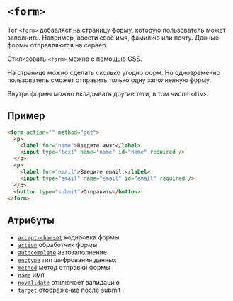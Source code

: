 # `<form>`

Тег `<form>` добавляет на страницу форму, которую пользователь может заполнить. Например, ввести своё имя, фамилию или почту. Данные формы отправляются на сервер.

Стилизовать `<form>` можно с помощью CSS.

На странице можно сделать сколько угодно форм. Но одновременно пользователь сможет отправить только одну заполненную форму.

Внутрь формы можно вкладывать другие теги, в том числе `<div>`.

## Пример

```html
<form action="" method="get">
  <p>
    <label for="name">Введите имя:</label>
    <input type="text" name="name" id="name" required />
  </p>
  <p>
    <label for="email">Введите email:</label>
    <input type="email" name="email" id="email" required />
  </p>
  <button type="submit">Отправить</button>
</form>
```

## Атрибуты

- [`accept-charset`](<../ATTRIBUTES FORM/accept-charset.md>) кодировка формы
- [`action`](<../ATTRIBUTES FORM/action.md>) обработчик формы
- [`autocomplete`](<../ATTRIBUTES FORM/autocomplete.md>) автозаполнение
- [`enctype`](<../ATTRIBUTES FORM/enctype.md>) тип шифрования данных
- [`method`](<../ATTRIBUTES FORM/method.md>) метод отправки формы
- [`name`](<../ATTRIBUTES FORM/name.md>) имя
- [`novalidate`](<../ATTRIBUTES FORM/novalidate.md>) отключает валидацию
- [`target`](<../ATTRIBUTES FORM/target.md>) отображение после submit
